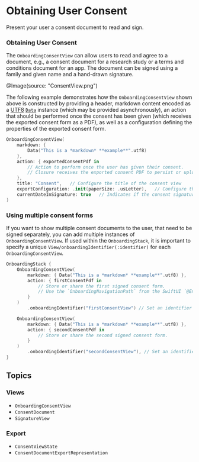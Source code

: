 # Obtaining User Consent

<!--
                  
This source file is part of the Stanford Spezi open-source project

SPDX-FileCopyrightText: 2022 Stanford University and the project authors (see CONTRIBUTORS.md)

SPDX-License-Identifier: MIT
             
-->

Present your user a consent document to read and sign.

### Obtaining User Consent

The ``OnboardingConsentView`` can allow users to read and agree to a document, e.g., a consent document for a research study or a terms and conditions document for an app. The document can be signed using a family and given name and a hand-drawn signature. 

@Image(source: "ConsentView.png")

The following example demonstrates how the ``OnboardingConsentView`` shown above is constructed by providing a header, markdown content encoded as a [UTF8](https://www.swift.org/blog/utf8-string/) [`Data`](https://developer.apple.com/documentation/foundation/data) instance (which may be provided asynchronously), an action that should be performed once the consent has been given (which receives the exported consent form as a PDF), as well as a configuration defining the properties of the exported consent form.

```swift
OnboardingConsentView(
    markdown: {
        Data("This is a *markdown* **example**".utf8)
    },
    action: { exportedConsentPdf in
        // Action to perform once the user has given their consent.
        // Closure receives the exported consent PDF to persist or upload it.
    },
    title: "Consent",   // Configure the title of the consent view
    exportConfiguration: .init(paperSize: .usLetter),   // Configure the properties of the exported consent form.
    currentDateInSignature: true   // Indicates if the consent signature should include the current date.
)
```

### Using multiple consent forms

If you want to show multiple consent documents to the user, that need to be signed separately, you can add multiple instances of ``OnboardingConsentView``.
If used within the ``OnboardingStack``, it is important to specify a unique `View/onboardingIdentifier(:identifier)` for each ``OnboardingConsentView``.


```swift
OnboardingStack {
    OnboardingConsentView(
        markdown: { Data("This is a *markdown* **example**".utf8) },
        action: { firstConsentPdf in
            // Store or share the first signed consent form.
            // Use the `OnboardingNavigationPath` from the SwiftUI `@Environment` to navigate to the next `OnboardingConsentView`.
        }
    )
        .onboardingIdentifier("firstConsentView") // Set an identifier (String) for the `View`, to distinguish it from other `View`s of the same type.

    OnboardingConsentView(
        markdown: { Data("This is a *markdown* **example**".utf8) },
        action: { secondConsentPdf in
            // Store or share the second signed consent form.
        }
    )
        .onboardingIdentifier("secondConsentView"), // Set an identifier for the `View`, to distinguish it from other `View`s of the same type.
}
```

## Topics

### Views

- ``OnboardingConsentView``
- ``ConsentDocument``
- ``SignatureView``

### Export

- ``ConsentViewState``
- ``ConsentDocumentExportRepresentation``
